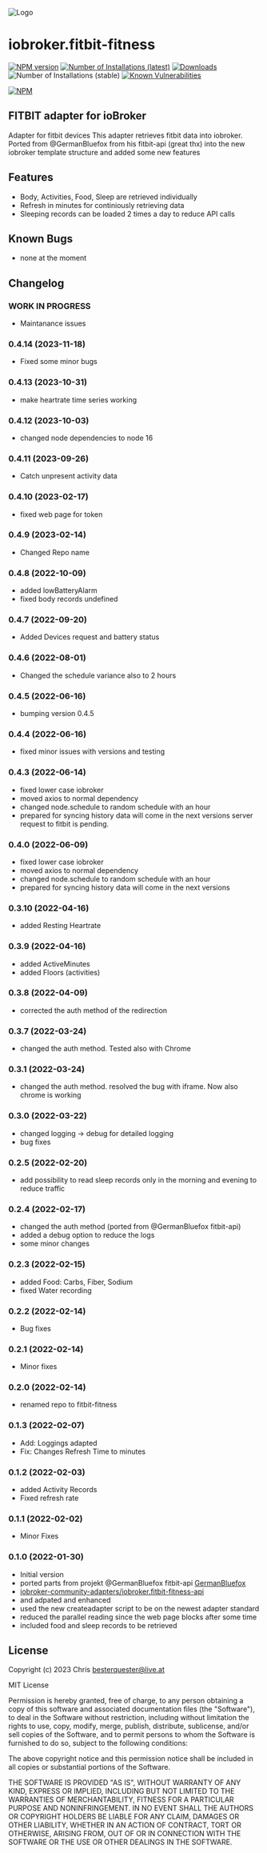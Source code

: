 ![Logo](admin/fitbit-fitness.png)
# iobroker.fitbit-fitness
[![NPM version](https://img.shields.io/npm/v/iobroker.fitbit-fitness.svg)](https://www.npmjs.com/package/iobroker.fitbit-fitness)
[![Number of Installations (latest)](https://iobroker.live/badges/fitbit-fitness-installed.svg)](https://iobroker.live/badges/fitbit-fitness-installed.svg)
[![Downloads](https://img.shields.io/npm/dm/iobroker.fitbit-fitness)](https://www.npmjs.com/package/iobroker.fitbit-fitness)
![Number of Installations (stable)](https://iobroker.live/badges/fitbit-fitness.svg)
[![Known Vulnerabilities](https://snyk.io/test/github/Chris-656/iobroker.fitbit-fitness/badge.svg)](https://app.snyk.io/org/Chris-656/iobroker.fitbit-fitness)

[![NPM](https://nodei.co/npm/iobroker.fitbit-fitness.png?downloads=true)](https://nodei.co/npm/iobroker.fitbit-fitness/)
## FITBIT adapter for ioBroker

Adapter for fitbit devices
This adapter retrieves fitbit data into iobroker. Ported from @GermanBluefox  from his fitbit-api (great thx) into the new iobroker template structure and added some new features

## Features
- Body, Activities, Food, Sleep are retrieved individually
- Refresh in minutes for continiously retrieving data
- Sleeping records can be loaded 2 times a day to reduce API calls

## Known Bugs
- none at the moment

## Changelog
<!--
    ### **WORK IN PROGRESS**
-->
### **WORK IN PROGRESS**
- Maintanance issues

### 0.4.14 (2023-11-18)
- Fixed some minor bugs

### 0.4.13 (2023-10-31)
- make heartrate time series working

### 0.4.12 (2023-10-03)
- changed node dependencies to node 16

### 0.4.11 (2023-09-26)
- Catch unpresent activity data

### 0.4.10 (2023-02-17)
- fixed web page for token

### 0.4.9 (2023-02-14)
- Changed Repo name

### 0.4.8 (2022-10-09)
- added lowBatteryAlarm
- fixed body records undefined

### 0.4.7 (2022-09-20)
- Added Devices request and battery status

### 0.4.6 (2022-08-01)
- Changed the schedule variance also to 2 hours

### 0.4.5 (2022-06-16)
 - bumping version 0.4.5

### 0.4.4 (2022-06-16)
- fixed minor issues with versions and testing

### 0.4.3 (2022-06-14)
- fixed lower case iobroker
- moved axios to normal dependency
- changed node.schedule to random schedule with an hour
- prepared for syncing history data will come in the next versions server request to fitbit is pending.

### 0.4.0 (2022-06-09)
- fixed lower case iobroker
- moved axios to normal dependency
- changed node.schedule to random schedule with an hour
- prepared for syncing history data will come in the next versions

### 0.3.10 (2022-04-16)
- added Resting Heartrate

### 0.3.9 (2022-04-16)
- added ActiveMinutes
- added Floors (activities)

### 0.3.8 (2022-04-09)
- corrected the auth method of the redirection

### 0.3.7 (2022-03-24)
- changed the auth method. Tested also with Chrome

### 0.3.1 (2022-03-24)
- changed the auth method. resolved the bug with iframe. Now also chrome is working

### 0.3.0 (2022-03-22)
- changed logging -> debug for detailed logging
- bug fixes

### 0.2.5 (2022-02-20)
- add possibility to read sleep records only in the morning and evening to reduce traffic

### 0.2.4 (2022-02-17)
- changed the auth method (ported from @GermanBluefox fitbit-api)
- added a debug option to reduce the logs
- some minor changes

### 0.2.3 (2022-02-15)
- added Food: Carbs, Fiber, Sodium
- fixed Water recording

### 0.2.2 (2022-02-14)
- Bug fixes

### 0.2.1 (2022-02-14)
- Minor fixes

### 0.2.0 (2022-02-14)
- renamed repo to fitbit-fitness

### 0.1.3 (2022-02-07)
- Add: Loggings adapted
- Fix: Changes Refresh Time to minutes

### 0.1.2 (2022-02-03)
- added Activity Records
- Fixed refresh rate

### 0.1.1 (2022-02-02)
- Minor Fixes

### 0.1.0 (2022-01-30)
- Initial version
- ported parts from projekt @GermanBluefox fitbit-api [GermanBluefox](https://github.com/GermanBluefox)
- [ iobroker-community-adapters/iobroker.fitbit-fitness-api ](https://github.com/iobroker-community-adapters/iobroker.fitbit-fitness-api)
- and adpated and enhanced
- used the new createadapter script to be on the newest adapter standard
- reduced the parallel reading since the web page blocks after some time
- included food and sleep records to be retrieved

## License
Copyright (c) 2023 Chris <besterquester@live.at>

MIT License

Permission is hereby granted, free of charge, to any person obtaining a copy
of this software and associated documentation files (the "Software"), to deal
in the Software without restriction, including without limitation the rights
to use, copy, modify, merge, publish, distribute, sublicense, and/or sell
copies of the Software, and to permit persons to whom the Software is
furnished to do so, subject to the following conditions:

The above copyright notice and this permission notice shall be included in all
copies or substantial portions of the Software.

THE SOFTWARE IS PROVIDED "AS IS", WITHOUT WARRANTY OF ANY KIND, EXPRESS OR
IMPLIED, INCLUDING BUT NOT LIMITED TO THE WARRANTIES OF MERCHANTABILITY,
FITNESS FOR A PARTICULAR PURPOSE AND NONINFRINGEMENT. IN NO EVENT SHALL THE
AUTHORS OR COPYRIGHT HOLDERS BE LIABLE FOR ANY CLAIM, DAMAGES OR OTHER
LIABILITY, WHETHER IN AN ACTION OF CONTRACT, TORT OR OTHERWISE, ARISING FROM,
OUT OF OR IN CONNECTION WITH THE SOFTWARE OR THE USE OR OTHER DEALINGS IN THE
SOFTWARE.